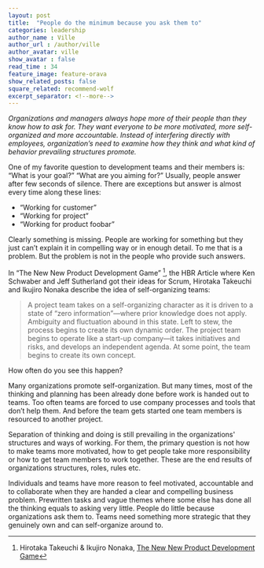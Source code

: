 ```yaml
---
layout: post
title:  "People do the minimum because you ask them to"
categories: leadership
author_name : Ville
author_url : /author/ville
author_avatar: ville
show_avatar : false
read_time : 34
feature_image: feature-orava
show_related_posts: false
square_related: recommend-wolf
excerpt_separator: <!--more-->
---
```


*Organizations and managers always hope more of their people than they know how to ask for. They want everyone to be more motivated, more self-organized and more accountable. Instead of interfering directly with employees, organization’s need to examine how they think and what kind of behavior prevailing structures promote.*

One of my favorite question to development teams and their members is: “What is your goal?” “What are you aiming for?” Usually, people answer after few seconds of silence. There are exceptions but answer is almost every time along these lines:

* “Working for customer”
* “Working for project”
* “Working for product foobar”

Clearly something is missing. People are working for something but they just can’t explain it in compelling way or in enough detail. To me that is a problem. But the problem is not in the people who provide such answers. 

In “The New New Product Development Game” [^1], the HBR Article where Ken Schwaber and Jeff Sutherland got their ideas for Scrum, Hirotaka Takeuchi and Ikujiro Nonaka describe the idea of self-organizing teams:

> A project team takes on a self-organizing character as it is driven to a state of “zero information”—where prior knowledge does not apply. Ambiguity and fluctuation abound in this state. Left to stew, the process begins to create its own dynamic order. The project team begins to operate like a start-up company—it takes initiatives and risks, and develops an independent agenda. At some point, the team begins to create its own concept.

How often do you see this happen?

Many organizations promote self-organization. But many times, most of the thinking and planning has been already done before work is handed out to teams. Too often teams are forced to use company processes and tools that don’t help them. And before the team gets started one team members is resourced to another project.

Separation of thinking and doing is still prevailing in the organizations' structures and ways of working. For them, the primary question is not how to make teams more motivated, how to get people take more responsibility or how to get team members to work together. These are the end results of organizations structures, roles, rules etc.

Individuals and teams have more reason to feel motivated, accountable and to collaborate when they are handed a clear and compelling business problem. Prewritten tasks and vague themes where some else has done all the thinking equals to asking very little. People do little because organizations ask them to. Teams need something more strategic that they genuinely own and can self-organize around to. 

[^1]: Hirotaka Takeuchi & Ikujiro Nonaka, [The New New Product Development Game](https://hbr.org/1986/01/the-new-new-product-development-game)